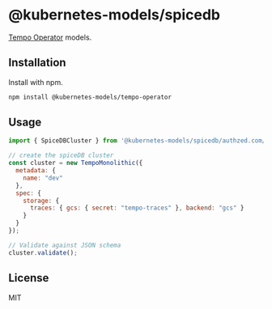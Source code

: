 # @kubernetes-models/spicedb

[Tempo Operator](https://github.com/grafana/tempo-operator) models.

## Installation

Install with npm.

```sh
npm install @kubernetes-models/tempo-operator
```

## Usage

```js
import { SpiceDBCluster } from '@kubernetes-models/spicedb/authzed.com/v1alpha1/SpiceDBCluster';

// create the spiceDB cluster
const cluster = new TempoMonolithic({
  metadata: {
    name: "dev"
  },
  spec: {
    storage: {
      traces: { gcs: { secret: "tempo-traces" }, backend: "gcs" }
    }
  }
});

// Validate against JSON schema
cluster.validate();
```

## License

MIT
